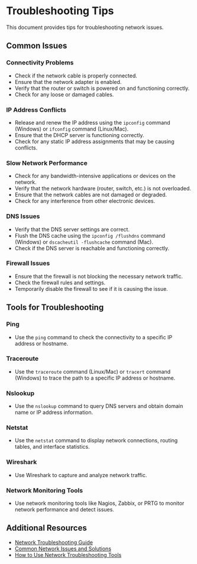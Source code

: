 # Troubleshooting Tips

This document provides tips for troubleshooting network issues.

## Common Issues

### Connectivity Problems
- Check if the network cable is properly connected.
- Ensure that the network adapter is enabled.
- Verify that the router or switch is powered on and functioning correctly.
- Check for any loose or damaged cables.

### IP Address Conflicts
- Release and renew the IP address using the `ipconfig` command (Windows) or `ifconfig` command (Linux/Mac).
- Ensure that the DHCP server is functioning correctly.
- Check for any static IP address assignments that may be causing conflicts.

### Slow Network Performance
- Check for any bandwidth-intensive applications or devices on the network.
- Verify that the network hardware (router, switch, etc.) is not overloaded.
- Ensure that the network cables are not damaged or degraded.
- Check for any interference from other electronic devices.

### DNS Issues
- Verify that the DNS server settings are correct.
- Flush the DNS cache using the `ipconfig /flushdns` command (Windows) or `dscacheutil -flushcache` command (Mac).
- Check if the DNS server is reachable and functioning correctly.

### Firewall Issues
- Ensure that the firewall is not blocking the necessary network traffic.
- Check the firewall rules and settings.
- Temporarily disable the firewall to see if it is causing the issue.

## Tools for Troubleshooting

### Ping
- Use the `ping` command to check the connectivity to a specific IP address or hostname.

### Traceroute
- Use the `traceroute` command (Linux/Mac) or `tracert` command (Windows) to trace the path to a specific IP address or hostname.

### Nslookup
- Use the `nslookup` command to query DNS servers and obtain domain name or IP address information.

### Netstat
- Use the `netstat` command to display network connections, routing tables, and interface statistics.

### Wireshark
- Use Wireshark to capture and analyze network traffic.

### Network Monitoring Tools
- Use network monitoring tools like Nagios, Zabbix, or PRTG to monitor network performance and detect issues.

## Additional Resources
- [Network Troubleshooting Guide](https://example.com/network-troubleshooting-guide)
- [Common Network Issues and Solutions](https://example.com/common-network-issues)
- [How to Use Network Troubleshooting Tools](https://example.com/network-troubleshooting-tools)